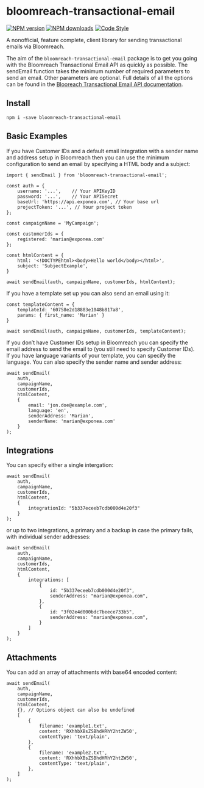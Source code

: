 # bloomreach-transactional-email 

[![NPM version](https://img.shields.io/npm/v/bloomreach-transactional-email.svg?style=flat-square)](https://www.npmjs.com/package/bloomreach-transactional-email)
[![NPM downloads](https://img.shields.io/npm/dm/bloomreach-transactional-email.svg?style=flat-square)](https://www.npmjs.com/package/bloomreach-transactional-email)
[![Code Style](https://img.shields.io/badge/code%20style-prettier-brightgreen.svg)](https://github.com/prettier/prettier)

A nonofficial, feature complete, client library for sending transactional emails via Bloomreach.

The aim of the `bloomreach-transactional-email` package is to get you going with the Bloomreach Transactional Email API as quickly as possible. The sendEmail function takes the minimum number of required parameters to send an email. Other parameters are optional. Full details of all the options can be found in the [Blooreach Transactional Email API documentation](https://documentation.bloomreach.com/engagement/reference/transactional-email-2).



## Install

```
npm i -save bloomreach-transactional-email
```

## Basic Examples

If you have Customer IDs and a default email integration with a sender name and address setup in Bloomreach then you can use the minimum configuration to send an email by specifying a HTML body and a subject:

```
import { sendEmail } from 'bloomreach-transactional-email';

const auth = {
    username: '...',    // Your APIKeyID
    password: '...',    // Your APISecret
    baseUrl: 'https://api.exponea.com', // Your base url
    projectToken: '...', // Your project token
};

const campaignName = 'MyCampaign';

const customerIds = {
    registered: 'marian@exponea.com'
};

const htmlContent = {
    html: '<!DOCTYPEhtml><body>Hello world</body></html>',
    subject: 'SubjectExample',
}

await sendEmail(auth, campaignName, customerIds, htmlContent);

```
If you have a template set up you can also send an email using it:

```
const templateContent = {
    templateId: '60758e2d18883e1048b817a8',
    params: { first_name: 'Marian' }
}

await sendEmail(auth, campaignName, customerIds, templateContent);

```
If you don’t have Customer IDs setup in Bloomreach you can specify the email address to send the email to (you still need to specify Customer IDs). If you have language variants of your template, you can specify the language. You can also specify the sender name and sender address:

```
await sendEmail(
    auth,
    campaignName,
    customerIds,
    htmlContent,
    {        
        email: 'jon.doe@example.com',
        language: 'en',
        senderAddress: 'Marian',
        senderName: 'marian@exponea.com'
    } 
);
```

## Integrations

You can specify either a single intergation:

```
await sendEmail(
    auth,
    campaignName,
    customerIds,
    htmlContent,
    {        
        integrationId: "5b337eceeb7cdb000d4e20f3"
    } 
);
```
or up to two integrations, a primary and a backup in case the primary fails, with individual sender addresses:
```
await sendEmail(
    auth,
    campaignName,
    customerIds,
    htmlContent,
    {        
        integrations: [
            {
                id: "5b337eceeb7cdb000d4e20f3",
                senderAddress: "marian@exponea.com",
            },
            {
                id: "3f02e4d000bdc7beece733b5",
                senderAddress: "marian@exponea.com",
            }
        ]
    } 
);
```
## Attachments

You can add an array of attachments with base64 encoded content:

```
await sendEmail(
    auth,
    campaignName,
    customerIds,
    htmlContent,
    {}, // Options object can also be undefined
    [
        {
            filename: 'example1.txt',
            content: 'RXhhbXBsZSBhdHRhY2htZW50',
            contentType: 'text/plain',
        },
        {
            filename: 'example2.txt',
            content: 'RXhhbXBsZSBhdHRhY2htZW50',
            contentType: 'text/plain',
        },
    ] 
);
```
